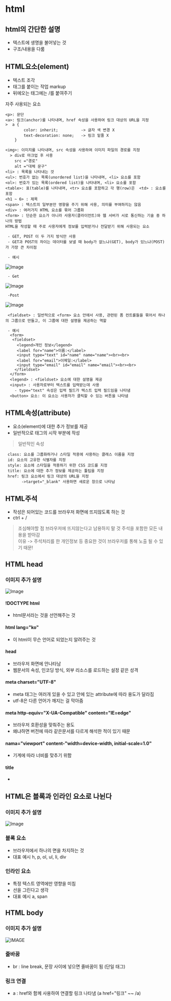 # html 

## html의 간단한 설명
- 텍스트에 생명을 불어넣는 것
- 구조/내용을 다룸

## HTML요소(element)
  - 텍스트 조각
  - 태그를 붙이는 작업 markup
  - 뒤에오는 태그에는 /를 붙여주기

 자주 사용되는 요소

    <p>: 문단
    <a>: 링크(anchor)를 나타내며, href 속성을 사용하여 링크 대상의 URL을 지정
    >  a {
            color: inherit;          -> 글자 색 변경 X
            text-decoration: none;   -> 링크 밑줄 X
        }
          
    <img>: 이미지를 나타내며, src 속성을 사용하여 이미지 파일의 경로를 지정
      > div로 마크업 후 사용  
        src ="경로"  
        alt ="대체 문구"  
    <li> : 목록을 나타내는 것
    <ul>: 번호가 없는 목록(unordered list)을 나타내며, <li> 요소를 포함
    <ol>: 번호가 있는 목록(ordered list)을 나타내며, <li> 요소를 포함
    <table>: 표(table)를 나타내며, <tr> 요소를 포함하고 각 행(row)은  <td> : 요소를 포함
    <h1 ~ 6> : 제목
    <span> : 텍스트의 일부분만 영향을 주기 위해 사용, 의미를 부여하지는 않음
    <div> : 여러가지 HTML 요소를 묶어 그룹화 
    <form> : 단순한 요소가 아니라 사용자(클라이언트)와 웹 서버가 서로 통신하는 기술 중 하나의 방법
    HTML을 작성할 때 주로 사용자에게 정보를 입력받거나 전달받기 위해 사용되는 요소
  
     - GET, POST 이 두 가지 방식만 사용
     - GET과 POST의 차이는 데이터를 보낼 때 body가 없느냐(GET), body가 있느냐(POST)가 가장 큰 차이점

     - 예시
         
![Image](./Picture/Form%20ex.png)
          
     - Get
![Image](./Picture/Get%20ex.png)

     -Post
![Image](./Picture/post%20ex.png)


     <fieldset> : 일반적으로 <form> 요소 안에서 사용, 관련된 폼 컨트롤들을 묶어서 하나의 그룹으로 만들고, 이 그룹에 대한 설명을 제공하는 역할

     - 예시
      <form>
       <fieldset>
         <legend>개인 정보</legend>
         <label for="name">이름:</label>
         <input type="text" id="name" name="name"><br><br>
         <label for="email">이메일:</label>
         <input type="email" id="email" name="email"><br><br>
        </fieldset>
      </form>
      <legend> : <fieldset> 요소에 대한 설명을 제공
      <input> : 사용자로부터 텍스트를 입력받는데 사용
        - type="text" 속성은 입력 필드가 텍스트 입력 필드임을 나타냄
      <button> 요소: 이 요소는 사용자가 클릭할 수 있는 버튼을 나타냄

  
## HTML속성(attribute)
  - 요소(element)에 대한 추가 정보를 제공
  - 일반적으로 태그의 시작 부분에 작성

> 일반적인 속성

     class: 요소를 그룹화하거나 스타일 적용에 사용하는 클래스 이름을 지정
     id: 요소의 고유한 식별자를 지정
     style: 요소에 스타일을 적용하기 위한 CSS 코드를 지정
     title: 요소에 대한 추가 정보를 제공하는 툴팁을 지정
     href: 링크 요소에서 링크 대상의 URL을 지정 
           ->target="_blank" 사용하면 새로운 창으로 나타남 

## HTML주석
- 작성은 되어있는 코드를 브라우저 화면에 뜨지않도록 하는 것
- ctrl + /

> 조심해야할 점
     브라우저에 뜨지않는다고 남용하지 말 것
     주석을 포함한 모든 내용을 받아감   
     이유 -> 주석처리를 한 개인정보 등 중요한 것이 브라우저를 통해 노출 될 수 있기 때문!

## HTML head
### 이미지 추가 설명
![Image](./Picture/code.png)
#### !DOCTYPE html
- html문서라는 것을 선언해주는 것

#### html lang="ko"
- 이 html이 무슨 언어로 되었는지 알려주는 것

#### head
- 브라우저 화면에 안나타남
- 웹문서의 속성, 인코딩 방식, 외부 리소스를 로드하는 설정 같은 성격

#### meta charset="UTF-8"
- meta 태그는 여러개 있을 수 있고 안에 있는 attribute에 따라 용도가 달라짐
- utf-8은 다른 언어가 깨지는 걸 막아줌

#### meta http-equiv="X-UA-Compatible" content="IE=edge"
- 브라우저 호환성을 맞춰주는 용도
- 왜냐하면 버전에 따라 같은문서를 다르게 해석한 적이 있기 때문

#### nama="viewport" content-"width=device-width, initial-scale=1.0"
- 기계에 따라 너비를 맞추기 위함

#### title
- <title> 제목 </title>

## HTML은 블록과 인라인 요소로 나뉜다

### 이미지 추가 설명
![Image](./Picture/block.png)
### 블록 요소
- 브라우저에서 하나의 면을 차지하는 것
- 대표 예시 h, p, ol, ul, li, div

### 인라인 요소
- 특정 텍스트 영역에만 영향을 미침
- 선을 그린다고 생각
- 대표 예시 a, span

## HTML body

### 이미지 추가 설명
![IMAGE](./Picture/body.png)

### 줄바꿈
- br : line break, 문장 사이에 넣으면 줄바꿈이 됨 (단일 태그)

### 링크 연결
- a : href와 함께 사용하여 연결할 링크 나타냄 (a href="링크" ~~ /a)

